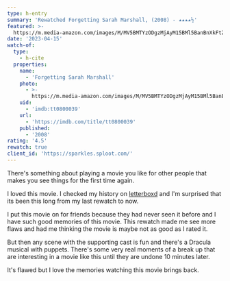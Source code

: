 ```yaml
---
type: h-entry
summary: 'Rewatched Forgetting Sarah Marshall, (2008) - ★★★★½'
featured: >-
  https://m.media-amazon.com/images/M/MV5BMTYzODgzMjAyM15BMl5BanBnXkFtZTcwMTI3NzI2MQ@@._V1_SX300.jpg
date: '2023-04-15'
watch-of:
  type:
    - h-cite
  properties:
    name:
      - 'Forgetting Sarah Marshall'
    photo:
      - >-
        https://m.media-amazon.com/images/M/MV5BMTYzODgzMjAyM15BMl5BanBnXkFtZTcwMTI3NzI2MQ@@._V1_SX300.jpg
    uid:
      - 'imdb:tt0800039'
    url:
      - 'https://imdb.com/title/tt0800039'
    published:
      - '2008'
rating: '4.5'
rewatch: true
client_id: 'https://sparkles.sploot.com/'
---
```


There's something about playing a movie you like for other people that makes you see things for the first time again.

I loved this movie. I checked my history on [letterboxd](https://letterboxd.com/benji/film/forgetting-sarah-marshall/activity/) and I'm surprised that its been this long from my last rewatch to now.

I put this movie on for friends because they had never seen it before and I have such good memories of this movie. This rewatch made me see more flaws and had me thinking the movie is maybe not as good as I rated it.

But then any scene with the supporting cast is fun and there's a Dracula musical with puppets. There's some very real moments of a break up that are interesting in a movie like this until they are undone 10 minutes later.

It's flawed but I love the memories watching this movie brings back.
